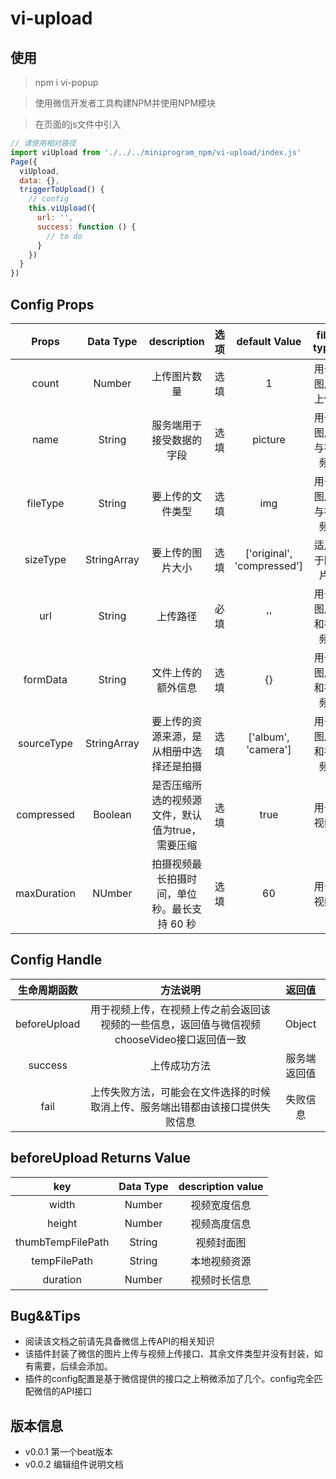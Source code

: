 # vi-upload

## 使用

> npm i vi-popup

> 使用微信开发者工具构建NPM并使用NPM模块

> 在页面的js文件中引入

```javascript
// 请使用相对路径
import viUpload from './../../miniprogram_npm/vi-upload/index.js'
Page({
  viUpload,
  data: {},
  triggerToUpload() {
    // config 
    this.viUpload({
      url: '',
      success: function () {
        // to do 
      }
    })
  }
})
```

## Config Props

| Props | Data Type | description | 选项 | default Value | file type | 是否扩展 |
| :--: | :--: | :--: | :--: | :--: | :--: | :--: |
| count | Number | 上传图片数量 | 选填 | 1 | 用于图片上传 | 同微信图片上传接口count | 
| name | String | 服务端用于接受数据的字段 | 选填 | picture | 用于图片与视频 | 同微信upload接口name |
| fileType | String | 要上传的文件类型 | 选填 | img | 用于图片与视频 | 插件扩展接口 |
| sizeType | StringArray | 要上传的图片大小 | 选填 | ['original', 'compressed'] | 适用于图片 | 同微信图片上传接口sizeType |
| url | String | 上传路径 | 必填 | '' | 用于图片和视频 | 同微信upload接口url |
| formData | String | 文件上传的额外信息 | 选填 | {} | 用于图片和视频 | 同微信upload接口formData |
| sourceType | StringArray | 要上传的资源来源，是从相册中选择还是拍摄 | 选填 | ['album', 'camera'] | 用于图片和视频 | 同微信图片与视频上传接口sourceType |
| compressed | Boolean | 是否压缩所选的视频源文件，默认值为true，需要压缩 | 选填 | true | 用于视频 | 同微信视频上传接口compressed |
| maxDuration | NUmber | 拍摄视频最长拍摄时间，单位秒。最长支持 60 秒 | 选填 | 60 | 用于视频 | 同为视频上传接口 maxDuration |

## Config Handle

| 生命周期函数 | 方法说明 | 返回值 |
| :--: | :--: | :--: |
| beforeUpload | 用于视频上传，在视频上传之前会返回该视频的一些信息，返回值与微信视频chooseVideo接口返回值一致 | Object |
| success | 上传成功方法 | 服务端返回值 |
| fail | 上传失败方法，可能会在文件选择的时候取消上传、服务端出错都由该接口提供失败信息 | 失败信息 |

## beforeUpload Returns Value

| key | Data Type | description value |
| :--: | :--: | :--: |
| width | Number | 视频宽度信息 |
| height | Number | 视频高度信息 |
| thumbTempFilePath | String | 视频封面图 |
| tempFilePath | String | 本地视频资源 |
| duration | Number | 视频时长信息 |

## Bug&&Tips

+ 阅读该文档之前请先具备微信上传API的相关知识
+ 该插件封装了微信的图片上传与视频上传接口、其余文件类型并没有封装，如有需要，后续会添加。
+ 插件的config配置是基于微信提供的接口之上稍微添加了几个。config完全匹配微信的API接口

## 版本信息

+ v0.0.1 第一个beat版本
+ v0.0.2 编辑组件说明文档
